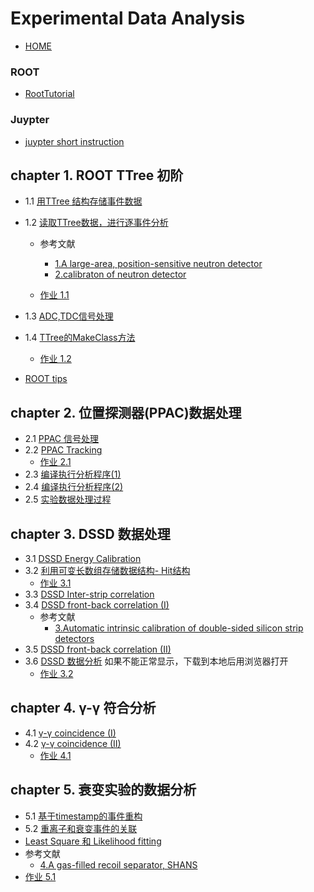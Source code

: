 # Experimental Data Analysis
- [HOME](https://zhihuanli.github.io/Experimental-Data-Analysis-Course/)
### ROOT 
 - [RootTutorial](http://www.pp.rhul.ac.uk/~cowan/RootTutorial/)
### Juypter
 - [juypter short instruction](jupyter-short-instruction.pdf)
## chapter 1. ROOT TTree 初阶
 - 1.1 [用TTree 结构存储事件数据](https://zhihuanli.github.io/Experimental-Data-Analysis-Course/chapt1/1.1_create_tree.html)
 - 1.2 [读取TTree数据，进行逐事件分析](https://zhihuanli.github.io/Experimental-Data-Analysis-Course/chapt1/1.2_read_tree.html)
    - 参考文献
      - [1.A large-area, position-sensitive neutron detector](./chapt1/neutron_detector.pdf)
      - [2.calibraton of neutron detector](./chapt1/neutron_cali.pdf)
      
    - [作业 1.1](https://zhihuanli.github.io/Experimental-Data-Analysis-Course/chapt1/coursework1.1.html) 
 - 1.3 [ADC,TDC信号处理](https://zhihuanli.github.io/Experimental-Data-Analysis-Course/chapt1/1.3_adc_analysis.html)
 - 1.4 [TTree的MakeClass方法](https://zhihuanli.github.io/Experimental-Data-Analysis-Course/chapt1/1.4_root_tree_makeclass.html)
     - [作业 1.2](https://zhihuanli.github.io/Experimental-Data-Analysis-Course/chapt1/coursework1.2.html)
 
 - [ROOT tips](https://zhihuanli.github.io/Experimental-Data-Analysis-Course/chapt1/ROOT_tips.html)
 

## chapter 2. 位置探测器(PPAC)数据处理

  - 2.1 [PPAC 信号处理](https://zhihuanli.github.io/Experimental-Data-Analysis-Course/chapt2/2.1_PPAC_analysis.html)
  - 2.2 [PPAC Tracking](https://zhihuanli.github.io/Experimental-Data-Analysis-Course/chapt2/2.2_PPAC_tracking.html) 
     - [作业 2.1](https://zhihuanli.github.io/Experimental-Data-Analysis-Course/chapt2/coursework2.1.html) 
  - 2.3 [编译执行分析程序(1)](https://zhihuanli.github.io/Experimental-Data-Analysis-Course/chapt2/2.3_comiling_1.html)
  - 2.4 [编译执行分析程序(2)](https://zhihuanli.github.io/Experimental-Data-Analysis-Course/chapt2/2.4_compiling_2.html)
  - 2.5 [实验数据处理过程](https://zhihuanli.github.io/Experimental-Data-Analysis-Course/chapt2/2.5_data_analysis_process.html)
  
## chapter 3. DSSD 数据处理 

 - 3.1 [DSSD Energy Calibration](https://zhihuanli.github.io/Experimental-Data-Analysis-Course/chapt3/3.1_DSSD_energy_calibration_1.html)
 - 3.2 [利用可变长数组存储数据结构- Hit结构](https://zhihuanli.github.io/Experimental-Data-Analysis-Course/chapt3/3.2_TTree_Branch_with_Dynamic_Array.html) 
     - [作业 3.1](https://zhihuanli.github.io/Experimental-Data-Analysis-Course/chapt3/coursework3.1.html) 
 - 3.3 [DSSD Inter-strip correlation](https://zhihuanli.github.io/Experimental-Data-Analysis-Course/chapt3/3.3_DSSD_interstrip_correlation.html)
 - 3.4 [DSSD front-back correlation (I)](https://zhihuanli.github.io/Experimental-Data-Analysis-Course/chapt3/3.4_DSSD_front_back_correlation_1.html)
   - 参考文献
      - [3.Automatic intrinsic calibration of double-sided silicon strip detectors](./chapt3/DSSD_cali.pdf)
 - 3.5 [DSSD front-back correlation (II)](https://zhihuanli.github.io/Experimental-Data-Analysis-Course/chapt3/3.5_DSSD_front_back_correlation_2.html)
 - 3.6 [DSSD 数据分析](https://github.com/zhihuanli/Experimental-Data-Analysis-Course/blob/master/chapt3/3.6_DSSD_data_analysis.html) 如果不能正常显示，下载到本地后用浏览器打开
     - [作业 3.2](https://zhihuanli.github.io/Experimental-Data-Analysis-Course/chapt3/coursework3.2.html) 




## chapter 4. γ-γ 符合分析 

 - 4.1 [γ-γ coincidence (I)](https://zhihuanli.github.io/Experimental-Data-Analysis-Course/chapt4/4.1_gamma-gamma_coincidence_I.html)
 - 4.2 [γ-γ coincidence (II)](https://zhihuanli.github.io/Experimental-Data-Analysis-Course/chapt4/4.2_gamma-gamma_coincidence_II.html) 
    - [作业 4.1](https://zhihuanli.github.io/Experimental-Data-Analysis-Course/chapt4/coursework4.1.html)

## chapter 5. 衰变实验的数据分析

 - 5.1 [基于timestamp的事件重构](https://zhihuanli.github.io/Experimental-Data-Analysis-Course/chapt5/5.1_decay_analysis_I.html)
 - 5.2 [重离子和衰变事件的关联](https://zhihuanli.github.io/Experimental-Data-Analysis-Course/chapt5/5.2_decay_analysis_II.html)
 - [Least Square 和 Likelihood fitting](https://zhihuanli.github.io/Experimental-Data-Analysis-Course/chapt5/fitting_LS_LH.html)
 - 参考文献
      - [4.A gas-filled recoil separator, SHANS](./chapt5/SHANS.pdf)
 - [作业 5.1](https://zhihuanli.github.io/Experimental-Data-Analysis-Course/chapt5/coursework5.1.html)
